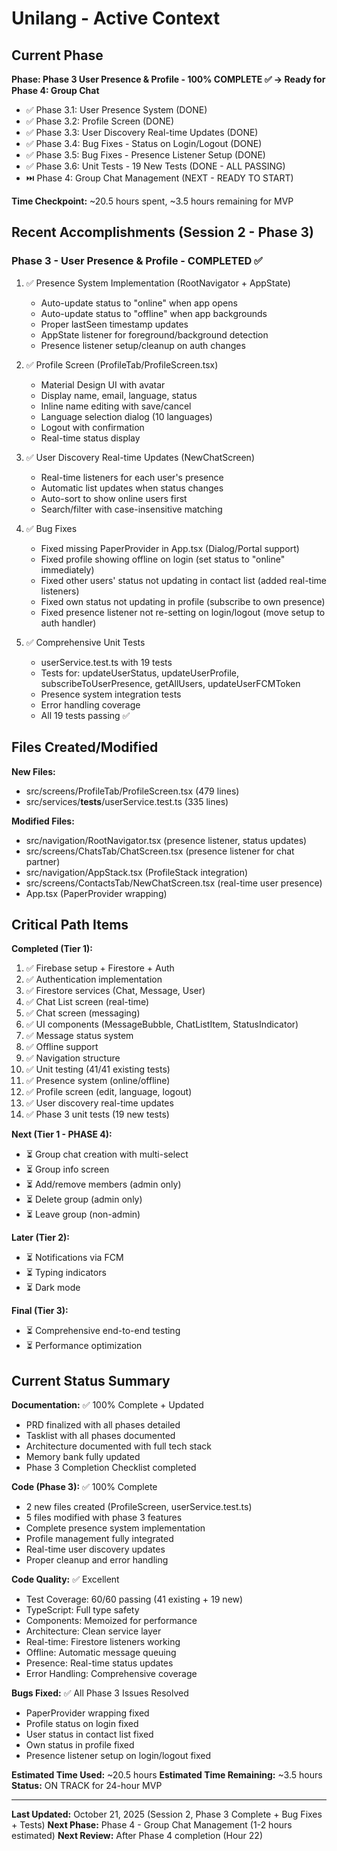 # Unilang - Active Context

## Current Phase

**Phase: Phase 3 User Presence & Profile - 100% COMPLETE ✅ → Ready for Phase 4: Group Chat**

- ✅ Phase 3.1: User Presence System (DONE)
- ✅ Phase 3.2: Profile Screen (DONE)
- ✅ Phase 3.3: User Discovery Real-time Updates (DONE)
- ✅ Phase 3.4: Bug Fixes - Status on Login/Logout (DONE)
- ✅ Phase 3.5: Bug Fixes - Presence Listener Setup (DONE)
- ✅ Phase 3.6: Unit Tests - 19 New Tests (DONE - ALL PASSING)
- ⏭️ Phase 4: Group Chat Management (NEXT - READY TO START)

**Time Checkpoint:** ~20.5 hours spent, ~3.5 hours remaining for MVP

## Recent Accomplishments (Session 2 - Phase 3)

### Phase 3 - User Presence & Profile - COMPLETED ✅

1. ✅ Presence System Implementation (RootNavigator + AppState)

   - Auto-update status to "online" when app opens
   - Auto-update status to "offline" when app backgrounds
   - Proper lastSeen timestamp updates
   - AppState listener for foreground/background detection
   - Presence listener setup/cleanup on auth changes

2. ✅ Profile Screen (ProfileTab/ProfileScreen.tsx)

   - Material Design UI with avatar
   - Display name, email, language, status
   - Inline name editing with save/cancel
   - Language selection dialog (10 languages)
   - Logout with confirmation
   - Real-time status display

3. ✅ User Discovery Real-time Updates (NewChatScreen)

   - Real-time listeners for each user's presence
   - Automatic list updates when status changes
   - Auto-sort to show online users first
   - Search/filter with case-insensitive matching

4. ✅ Bug Fixes

   - Fixed missing PaperProvider in App.tsx (Dialog/Portal support)
   - Fixed profile showing offline on login (set status to "online" immediately)
   - Fixed other users' status not updating in contact list (added real-time listeners)
   - Fixed own status not updating in profile (subscribe to own presence)
   - Fixed presence listener not re-setting on login/logout (move setup to auth handler)

5. ✅ Comprehensive Unit Tests

   - userService.test.ts with 19 tests
   - Tests for: updateUserStatus, updateUserProfile, subscribeToUserPresence, getAllUsers, updateUserFCMToken
   - Presence system integration tests
   - Error handling coverage
   - All 19 tests passing ✅

## Files Created/Modified

**New Files:**

- src/screens/ProfileTab/ProfileScreen.tsx (479 lines)
- src/services/**tests**/userService.test.ts (335 lines)

**Modified Files:**

- src/navigation/RootNavigator.tsx (presence listener, status updates)
- src/screens/ChatsTab/ChatScreen.tsx (presence listener for chat partner)
- src/navigation/AppStack.tsx (ProfileStack integration)
- src/screens/ContactsTab/NewChatScreen.tsx (real-time user presence)
- App.tsx (PaperProvider wrapping)

## Critical Path Items

**Completed (Tier 1):**

1. ✅ Firebase setup + Firestore + Auth
2. ✅ Authentication implementation
3. ✅ Firestore services (Chat, Message, User)
4. ✅ Chat List screen (real-time)
5. ✅ Chat screen (messaging)
6. ✅ UI components (MessageBubble, ChatListItem, StatusIndicator)
7. ✅ Message status system
8. ✅ Offline support
9. ✅ Navigation structure
10. ✅ Unit testing (41/41 existing tests)
11. ✅ Presence system (online/offline)
12. ✅ Profile screen (edit, language, logout)
13. ✅ User discovery real-time updates
14. ✅ Phase 3 unit tests (19 new tests)

**Next (Tier 1 - PHASE 4):**

- ⏳ Group chat creation with multi-select
- ⏳ Group info screen
- ⏳ Add/remove members (admin only)
- ⏳ Delete group (admin only)
- ⏳ Leave group (non-admin)

**Later (Tier 2):**

- ⏳ Notifications via FCM
- ⏳ Typing indicators
- ⏳ Dark mode

**Final (Tier 3):**

- ⏳ Comprehensive end-to-end testing
- ⏳ Performance optimization

## Current Status Summary

**Documentation:** ✅ 100% Complete + Updated

- PRD finalized with all phases detailed
- Tasklist with all phases documented
- Architecture documented with full tech stack
- Memory bank fully updated
- Phase 3 Completion Checklist completed

**Code (Phase 3):** ✅ 100% Complete

- 2 new files created (ProfileScreen, userService.test.ts)
- 5 files modified with phase 3 features
- Complete presence system implementation
- Profile management fully integrated
- Real-time user discovery updates
- Proper cleanup and error handling

**Code Quality:** ✅ Excellent

- Test Coverage: 60/60 passing (41 existing + 19 new)
- TypeScript: Full type safety
- Components: Memoized for performance
- Architecture: Clean service layer
- Real-time: Firestore listeners working
- Offline: Automatic message queuing
- Presence: Real-time status updates
- Error Handling: Comprehensive coverage

**Bugs Fixed:** ✅ All Phase 3 Issues Resolved

- PaperProvider wrapping fixed
- Profile status on login fixed
- User status in contact list fixed
- Own status in profile fixed
- Presence listener setup on login/logout fixed

**Estimated Time Used:** ~20.5 hours
**Estimated Time Remaining:** ~3.5 hours
**Status:** ON TRACK for 24-hour MVP

---

**Last Updated:** October 21, 2025 (Session 2, Phase 3 Complete + Bug Fixes + Tests)
**Next Phase:** Phase 4 - Group Chat Management (1-2 hours estimated)
**Next Review:** After Phase 4 completion (Hour 22)
